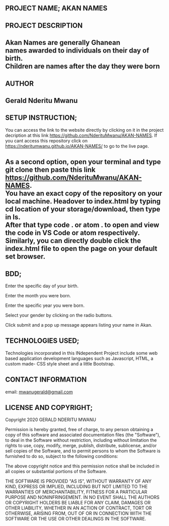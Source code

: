 PROJECT NAME; AKAN NAMES
----
## PROJECT DESCRIPTION
Akan Names are generally Ghanean<br>
names awarded to individuals on their day of birth.<br>
Children are names after the day they were born
----
## AUTHOR
Gerald Nderitu Mwanu
----
## SETUP INSTRUCTION;
You can access the link to the website directly by clicking on it in the project decription at this link https://github.com/NderituMwanu/AKAN-NAMES. If you cant access this repository click on  https://nderitumwanu.github.io/AKAN-NAMES/ to go to the live page.<br>

As a second option, open your terminal and type git clone then paste this link https://github.com/NderituMwanu/AKAN-NAMES. <br>
You have an exact copy of the repository on your local machine. Headover to index.html by typing cd location of your storage/download, then type in ls.<br> After that type <b>code .</b> or <b>atom .</b> to open and view the code in VS Code or atom respectively. Similarly, you can directly double click the index.html file to open the page on your default set browser.<br>
----
## BDD;
Enter the specific day of your birth.<br>

Enter the month you were born.<br>

Enter the specific year you were born.<br>

Select your gender by clicking on the radio buttons.<br>

Click submit and a pop up message appears listing your name in Akan. 

## TECHNOLOGIES USED;
Technologies incorporated in this INdependent Project include some web based application development languages such as Javascript, HTML, a custom made- CSS style sheet and a little Bootstrap.
## CONTACT INFORMATION
email: mwanugerald@gmail.com

## LICENSE AND COPYRIGHT;
Copyright 2020 GERALD NDERITU MWANU

Permission is hereby granted, free of charge, to any person obtaining a copy of this software and associated documentation files (the "Software"), to deal in the Software without restriction, including without limitation the rights to use, copy, modify, merge, publish, distribute, sublicense, and/or sell copies of the Software, and to permit persons to whom the Software is furnished to do so, subject to the following conditions:

The above copyright notice and this permission notice shall be included in all copies or substantial portions of the Software.

THE SOFTWARE IS PROVIDED "AS IS", WITHOUT WARRANTY OF ANY KIND, EXPRESS OR IMPLIED, INCLUDING BUT NOT LIMITED TO THE WARRANTIES OF MERCHANTABILITY, FITNESS FOR A PARTICULAR PURPOSE AND NONINFRINGEMENT. IN NO EVENT SHALL THE AUTHORS OR COPYRIGHT HOLDERS BE LIABLE FOR ANY CLAIM, DAMAGES OR OTHER LIABILITY, WHETHER IN AN ACTION OF CONTRACT, TORT OR OTHERWISE, ARISING FROM, OUT OF OR IN CONNECTION WITH THE SOFTWARE OR THE USE OR OTHER DEALINGS IN THE SOFTWARE.



